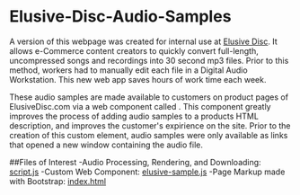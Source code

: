 # Elusive-Disc-Audio-Samples
A version of this webpage was created for internal use at [Elusive Disc](http://www.elusivedisc.com). It allows e-Commerce content creators to quickly convert full-length, uncompressed songs and recordings into 30 second mp3 files. Prior to this method, workers had to manually edit each file in a Digital Audio Workstation. This new web app saves hours of work time each week. 

These audio samples are made available to customers on product pages of ElusiveDisc.com via a web component called <elusive-sample>. This component greatly improves the process of adding audio samples to a products HTML description, and improves the customer's expirience on the site. Prior to the creation of this custom element, audio samples were only available as links that opened a new window containing the audio file.

##Files of Interest
-Audio Processing, Rendering, and Downloading: [script.js](https://github.com/michaelbauchert/Elusive-Disc-Audio-Samples/blob/master/js/script.js)
-Custom Web Component: [elusive-sample.js](https://github.com/michaelbauchert/Elusive-Disc-Audio-Samples/blob/master/js/elusive-sample.js)
-Page Markup made with Bootstrap: [index.html](https://github.com/michaelbauchert/Elusive-Disc-Audio-Samples/blob/master/index.html)


